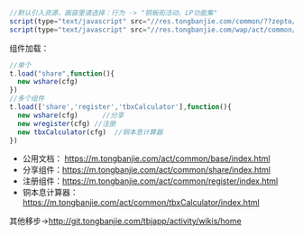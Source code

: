 ```js
//默认引入资源，画容里请选择：行为 -> "铜板街活动、LP功能集"
script(type="text/javascript" src="//res.tongbanjie.com/common/??zepto/tbjZepto.min.js,native/track/2.0.0/track.min.js")
script(type="text/javascript" src="//res.tongbanjie.com/wap/act/common/base/index.js")
```
组件加载：
```js
//单个
t.load("share",function(){
  new wshare(cfg)
})
//多个组件
t.load(['share','register','tbxCalculator'],function(){
  new wshare(cfg)      //分享
  new wregister(cfg) //注册
  new tbxCalculator(cfg)  //铜本息计算器
})
```
* 公用文档： https://m.tongbanjie.com/act/common/base/index.html
* 分享组件：https://m.tongbanjie.com/act/common/share/index.html
* 注册组件：https://m.tongbanjie.com/act/common/register/index.html
* 铜本息计算器：https://m.tongbanjie.com/act/common/tbxCalculator/index.html

其他移步->http://git.tongbanjie.com/tbjapp/activity/wikis/home
